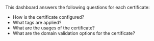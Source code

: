 This dashboard answers the following questions for each certificate:

- How is the certificate configured?
- What tags are applied?
- What are the usages of the certificate?
- What are the domain validation options for the certificate?
